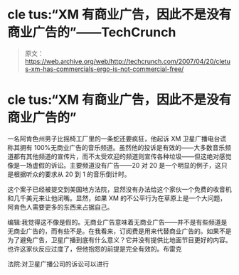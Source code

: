 # cle tus:“XM 有商业广告，因此不是没有商业广告的”——TechCrunch

> 原文：<https://web.archive.org/web/http://techcrunch.com/2007/04/20/cletus-xm-has-commercials-ergo-is-not-commercial-free/>

# cle tus:“XM 有商业广告，因此不是没有商业广告的”

一名阿肯色州男子比摇椅工厂里的一条蛇还要疯狂，他起诉 XM 卫星广播电台谎称其拥有 100%无商业广告的音乐频道。虽然他的投诉是有效的——大多数音乐频道都有其他频道的宣传片，而不太受欢迎的频道则宣传各种垃圾——但这绝对感觉像是一场虚假的诉讼。主要频道没有广告——20 对 20 是一个明显的例子，这只是根据听众的要求从 20 到 1 的音乐倒计时。

这个案子已经被提交到美国地方法院，显然没有办法给这个家伙一个免费的收音机和几千美元来让他闭嘴。显然，如果 XM 的不公平行为在草原上是一个大问题，阿肯色人需要更多的东西来占据自己。

编辑:我觉得这不像是假的。无商业广告意味着无商业广告——并不是有些频道是无商业广告的，而有些不是。在我看来，订阅费是用来代替商业广告的。如果不是为了避免广告，卫星广播到底有什么意义？它并没有提供比地面节目更好的内容。也许这家伙反应过度了，但他抱怨的前提是完全有效的。布雷克

法院:对卫星广播公司的诉讼可以进行